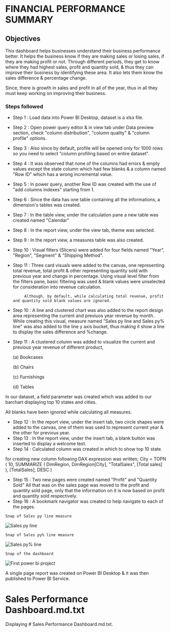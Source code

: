 
# FINANCIAL PERFORMANCE SUMMARY

## Objectives

This dashboard helps businesses understand their business performance better. It helps the business know if they are making sales or losing sales, if they are making profit or not. Through different periods, they get to know where they had highest sales, profit and quantity sold, & thus they can improve their business by identifying these area. It also lets them know the sales difference & percentage change.

Since, there is growth in sales and profit in all of the year, thus in all they must keep working on improving their business. 


### Steps followed 

- Step 1 : Load data into Power BI Desktop, dataset is a xlsx file.
- Step 2 : Open power query editor & in view tab under Data preview section, check "column distribution", "column quality" & "column profile" options.
- Step 3 : Also since by default, profile will be opened only for 1000 rows so you need to select "column profiling based on entire dataset".
- Step 4 : It was observed that none of the columns had errors & empty values except the state column which had few blanks & a column named "Row ID" which has a wrong incremental value.
- Step 5 : In power query, another Row ID was created with the use of "add columns indexes" starting from 1.
- Step 6 : Since the data has one table containing all the informations, a dimension's tables was created.
- Step 7 : In the table view, under the calculation pane a new table was created named "Calendar"
- Step 8 : In the report view, under the view tab, theme was selected.
- Step 9 : In the report view, a measures table was also created.
- Step 10 : Visual filters (Slicers) were added for four fields named "Year", "Region", "Segment" & "Shipping Method".
- Step 11 : Three card visuals were added to the canvas, one representing total revenue, total profit & other representing quantity sold with previous year and change in percentage.
           Using visual level filter from the filters pane, basic filtering was used & blank values were unselected for consideration into revenue calculation.
           
           Although, by default, while calculating total revenue, profit and quantity sold blank values are ignored.
- Step 10 : A line and clustered chart was also added to the report design area representing the current and previuos year revenue by month. While creating this visual, measure named "Sales py line and Sales py% line" was also added to the line y axis bucket, thus making it show a line to display the sales difference and %change. 
- Step 11 : A clustered column was added to visualize the current and previous year revenue of different product,

  (a) Bookcases

  (b) Chairs
  
  (c) Furnishings
  
  (d) Tables
  
In our dataset, a field parameter was created which was added to our barchart displaying top 10 states and cities.

All blanks have been ignored while calculating all measures.

- Step 12 : In the report view, under the insert tab, two circle shapes were added to the canvas, one of them was used to represent current year & the other for previous year.
- Step 13 : In the report view, under the insert tab, a blank button was inserted to display a welcome text. 
- Step 14 : Calculated column was created in which to show top 10 state.

for creating new column following DAX expression was written;
        City = 
            TOPN (
                10,
    		SUMMARIZE (
        	DimRegion,
        	DimRegion[City],
        	"TotalSales", [Total sales]
    		),
    [TotalSales], DESC
)

- Step 15 : Two new pages were created named "Profit" and "Quantity Sold"
All that was on the sales page was moved to the profit and quantity sold page, only that the information on it is now based on profit and quantity sold respectively.
- Step 16 : A bookmark navigator was created to help navigate to each of the pages.

`Snap of Sales py line measure`

![Sales py line](https://github.com/RoselineOyedeji/SALES-PERFORMANCE-DASHBOARD/assets/161141258/523e3079-0ab2-417f-b8a2-8b80dbb68ae7)

 `Snap of Sales py% line measure`

![Sales py% line](https://github.com/RoselineOyedeji/SALES-PERFORMANCE-DASHBOARD/assets/161141258/de3d64cf-4147-4c57-a01b-dc720847755f)



`Snap of the dashboard`

![First power bi project](https://github.com/RoselineOyedeji/SALES-PERFORMANCE-DASHBOARD/assets/161141258/b9c30ae3-a70b-4396-88c1-823b521f5ee6)

A single page report was created on Power BI Desktop & it was then published to Power BI Service.


# Sales Performance Dashboard.md.txt
Displaying # Sales Performance Dashboard.md.txt.
